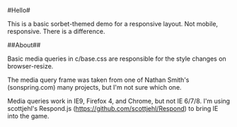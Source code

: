 #Hello#

This is a basic sorbet-themed demo for a responsive layout. Not mobile, responsive. There is a difference.

##About##

Basic media queries in c/base.css are responsible for the style changes on browser-resize.

The media query frame was taken from one of Nathan Smith's (sonspring.com) many projects, but I'm not sure which one.

Media queries work in IE9, Firefox 4, and Chrome, but not IE 6/7/8. I'm using scottjehl's Respond.js (https://github.com/scottjehl/Respond) to bring IE into the game.